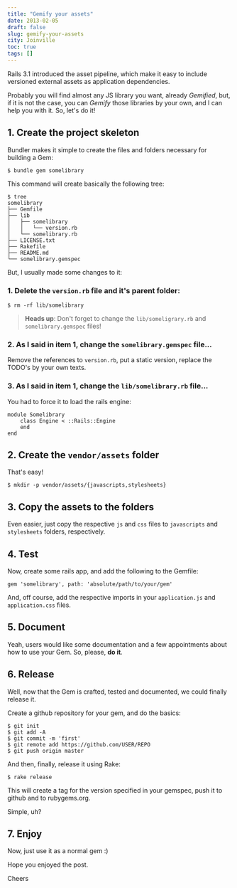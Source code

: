 ```yaml
---
title: "Gemify your assets"
date: 2013-02-05
draft: false
slug: gemify-your-assets
city: Joinville
toc: true
tags: []
---
```


Rails 3.1 introduced the asset pipeline, which make it easy to include versioned external assets as application dependencies.

Probably you will find almost any JS library you want, already *Gemified*, but, if it is not the case, you can *Gemify* those libraries by your own, and I can help you with it. So, let's do it!

## 1. Create the project skeleton

Bundler makes it simple to create the files and folders necessary for building a Gem:

```
$ bundle gem somelibrary
```

This command will create basically the following tree:

```
$ tree
somelibrary
├── Gemfile
├── lib
│   ├── somelibrary
│   │   └── version.rb
│   └── somelibrary.rb
├── LICENSE.txt
├── Rakefile
├── README.md
└── somelibrary.gemspec
```

But, I usually made some changes to it:

### 1. Delete the `version.rb` file and it's parent folder:

```
$ rm -rf lib/somelibrary
```

> **Heads up**: Don't forget to change the `lib/someligrary.rb` and `somelibrary.gemspec` files!

### 2. As I said in item 1, change the `somelibrary.gemspec` file...

Remove the references to `version.rb`, put a static version, replace the TODO's by your own texts.

### 3. As I said in item 1, change the `lib/somelibrary.rb` file...

You had to force it to load the rails engine:

```
module Somelibrary
    class Engine < ::Rails::Engine
    end
end
```

## 2. Create the `vendor/assets` folder

That's easy!

```
$ mkdir -p vendor/assets/{javascripts,stylesheets}
```

## 3. Copy the assets to the folders

Even easier, just copy the respective `js` and `css` files to `javascripts` and `stylesheets` folders, respectively.

## 4. Test

Now, create some rails app, and add the following to the Gemfile:

```
gem 'somelibrary', path: 'absolute/path/to/your/gem'
```

And, off course, add the respective imports in your `application.js` and `application.css` files.

## 5. Document

Yeah, users would like some documentation and a few appointments about how to use your Gem. So, please, **do it**.

## 6. Release

Well, now that the Gem is crafted, tested and documented, we could finally release it.

Create a github repository for your gem, and do the basics:

```
$ git init
$ git add -A
$ git commit -m 'first'
$ git remote add https://github.com/USER/REPO
$ git push origin master
```

And then, finally, release it using Rake:

```
$ rake release
```

This will create a tag for the version specified in your gemspec, push it to github and to rubygems.org.

Simple, uh?

## 7. Enjoy

Now, just use it as a normal gem :)

Hope you enjoyed the post.

Cheers
